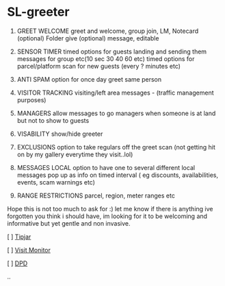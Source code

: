 # SL-greeter

1. GREET WELCOME greet and welcome, group join, LM, Notecard (optional) Folder give (optional) message, editable 


1. SENSOR TIMER timed options for guests landing and sending them messages for group etc(10 sec 30 40 60 etc)
timed options for parcel/platform scan for new guests (every ? minutes etc)

1. ANTI SPAM option for once day greet same person 

1. VISITOR TRACKING visiting/left area messages - (traffic management purposes)

1. MANAGERS allow messages to go managers when someone is at land but not to show to guests

1. VISABILITY show/hide greeter

1. EXCLUSIONS option to take regulars off the greet scan (not getting hit on by my gallery everytime they visit..lol)

1. MESSAGES LOCAL option to have one to several different local messages pop up as info on timed interval ( eg discounts, availabilities, events, scam warnings etc)

1. RANGE RESTRICTIONS parcel, region, meter ranges etc

Hope this is not too much to ask for :) let me know if there is anything ive forgotten you think i should have, im looking for it to be welcoming and informative but yet gentle and non invasive.


[ ] [Tipjar](http://wiki.secondlife.com/wiki/Tipjar)

[ ] [Visit Monitor](http://wiki.secondlife.com/wiki/Visit_Monitor)

[ ] [DPD](http://wiki.secondlife.com/wiki/Distributed_Primitive_Database)

..
